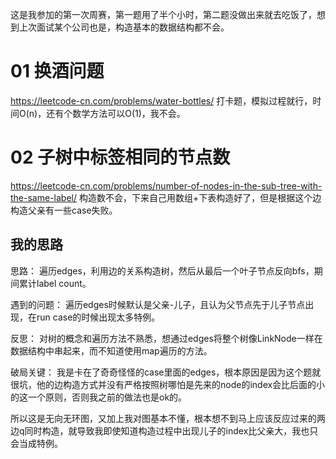 这是我参加的第一次周赛，第一题用了半个小时，第二题没做出来就去吃饭了，想到上次面试某个公司也是，构造基本的数据结构都不会。

# 01 换酒问题
https://leetcode-cn.com/problems/water-bottles/
打卡题，模拟过程就行，时间O(n)，还有个数学方法可以O(1)，我不会。

# 02 子树中标签相同的节点数
https://leetcode-cn.com/problems/number-of-nodes-in-the-sub-tree-with-the-same-label/
构造数不会，下来自己用数组+下表构造好了，但是根据这个边构造父亲有一些case失败。
## 我的思路
思路： 遍历edges，利用边的关系构造树，然后从最后一个叶子节点反向bfs，期间累计label count。

遇到的问题： 遍历edges时候默认是父亲-儿子，且认为父节点先于儿子节点出现，在run case的时候出现太多特例。

反思： 对树的概念和遍历方法不熟悉，想通过edges将整个树像LinkNode一样在数据结构中串起来，而不知道使用map遍历的方法。

破局关键： 我是卡在了奇奇怪怪的case里面的edges，根本原因是因为这个题就很坑，他的边构造方式并没有严格按照树哪怕是先来的node的index会比后面的小的这一个原则，否则我之前的做法也是ok的。

所以这是无向无环图，又加上我对图基本不懂，根本想不到马上应该反应过来的两边q同时构造，就导致我即使知道构造过程中出现儿子的index比父亲大，我也只会当成特例。
